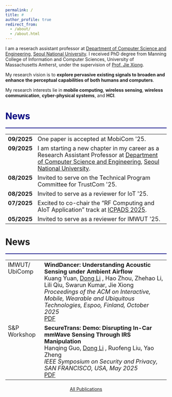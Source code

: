 ```yaml
---
permalink: /
title: #
author_profile: true
redirect_from: 
  - /about/
  - /about.html
---
```



I am a reserach assistant professor at [Department of Computer Science and Engineering](https://cse.snu.ac.kr), [Seoul National University](https://en.snu.ac.kr/index.html). I received PhD degree from Manning College of Information and Computer Sciences, University of Massachusetts Amherst, under the supervision of [Prof. Jie Xiong](https://people.cs.umass.edu/~jxiong/).

My research vision is to **explore pervasive existing signals to broaden and enhance the perceptual capabilities of both humans and computers**. 

My research interests lie in **mobile computing**, **wireless sensing**, **wireless communication**, **cyber-physical systems**, and **HCI**.


<span style="color:Navy">News</span>
======
<hr style="border: none; height: 2px; background-color: Navy;">


<style>
  table {
    border-collapse: collapse;
    border: none;
    font-size: 18px;
  }
  table td, table tr {
    border: none;
    padding: 4px 8px; /* optional: for nicer spacing */
    vertical-align: top;
  }
</style>

<table>
  <tr>
    <td><b>09/2025</b></td>
    <td>
      One paper is accepted at MobiCom '25.
    </td>
  </tr> 
  <tr>
    <td><b>09/2025</b></td>
    <td>
      I am starting a new chapter in my career as a Research Assistant Professor at 
      <a href="https://cse.snu.ac.kr">Department of Computer Science and Engineering</a>, 
      <a href="https://en.snu.ac.kr/index.html">Seoul National University</a>.
    </td>
  </tr>  
  <tr>
    <td><b>08/2025</b></td>
    <td>
      Invited to serve on the Technical Program Committee for TrustCom '25.
    </td>
  </tr>
  <tr>
    <td><b>08/2025</b></td>
    <td>
      Invited to serve as a reviewer for IoT '25.
    </td>
  </tr> 
  <tr>
    <td><b>07/2025</b></td>
    <td>
      Excited to co-chair the “RF Computing and AIoT Application” track at 
      <a href="http://ieee-icpads.org.cn">ICPADS 2025</a>.
    </td>
  </tr> 
  <tr>
    <td><b>05/2025</b></td>
    <td>
      Invited to serve as a reviewer for IMWUT '25.
    </td>
  </tr> 
</table>
        
<span style="color:Selected Publications">News</span>
======
<hr style="border: none; height: 2px; background-color: Navy;">

<table>
    <tr>
                                <td>
                                    <span class="publications-label">
                                        IMWUT/
                                        <br/>
                                        UbiComp
                                    </span>
                                </td>
                                <td >
                                    <b>WindDancer: Understanding Acoustic Sensing under Ambient Airflow</b>
                                    <br/>
                                     Kuang Yuan, 
                                    <u>Dong Li</u>
                                    , Hao Zhou, Zhehao Li, Lili Qiu, Swarun Kumar, Jie Xiong 
                                    <br/>
                                    <i>Proceedings of the ACM on Interactive, Mobile, Wearable and Ubiquitous Technologies, Espoo, Finland, October 2025</i>
                                    <br/>
                                    <a href="https://dl.acm.org/doi/pdf/10.1145/3729469" class="button-link">PDF</a>
                                    <!--<p style="color: grey;">Coming Soon!</p>-->
                                </td>
                            </tr>
                            <tr class="publications-item">
                                <td class="publications-date">
                                    <span class="publications-label">S&amp;P Workshop</span>
                                </td>
                                <td class="publications-content">
                                    <b>SecureTrans: Demo: Disrupting In-Car mmWave Sensing Through IRS Manipulation</b>
                                    <br/>
                                     Hanqing Guo, 
                                    <u>Dong Li</u>
                                    , Ruofeng Liu, Yao Zheng 
                                    <br/>
                                    <i>IEEE Symposium on Security and Privacy, SAN FRANCISCO, USA, May 2025</i>
                                    <br/>
                                    <a href="files/SP25_SecureTrans_Demo.pdf" class="button-link">PDF</a>
                                </td>
                            </tr>
             </table>
              <div style="text-align: center; margin-top: 20px;">
                  <a href="/publications/" class="all-publications">All Publications</a>
              </div>
